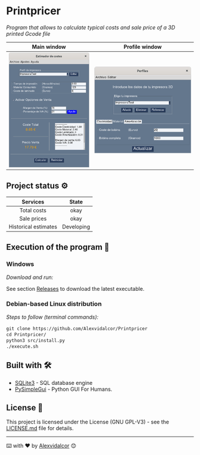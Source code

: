 # Printpricer

_Program that allows to calculate typical costs and sale price of a 3D printed Gcode file_

Main window        |  Profile window
:-------------------------:|:-------------------------:
![Initial_Window](https://github.com/Alexvidalcor/Printpricer/blob/main/input/ReadmeImage_1.png?raw=true)  |  ![Ending_Window](https://raw.githubusercontent.com/Alexvidalcor/Printpricer/main/input/ReadmeImage_2.png)


## Project status ⚙️

Services | State
:-------------------------:|:-------------------------:
Total costs | okay
Sale prices | okay
Historical estimates | Developing


## Execution of the program 🚀

### Windows

_Download and run:_

See section [Releases](https://github.com/Alexvidalcor/Printpricer/releases) to download the latest executable.


### Debian-based Linux distribution

_Steps to follow (terminal commands):_

```
git clone https://github.com/Alexvidalcor/Printpricer
cd Printpricer/
python3 src/install.py
./execute.sh
```


## Built with 🛠️

* [SQLite3](https://www.sqlite.org/index.html) - SQL database engine
* [PySimpleGui](https://pysimplegui.readthedocs.io/en/latest/) - Python GUI For Humans.


## License 📄

This project is licensed under the License (GNU GPL-V3) - see the [LICENSE.md](LICENSE.md) file for details.

---
⌨️ with ❤️ by [Alexvidalcor](https://github.com/Alexvidalcor) 😊
